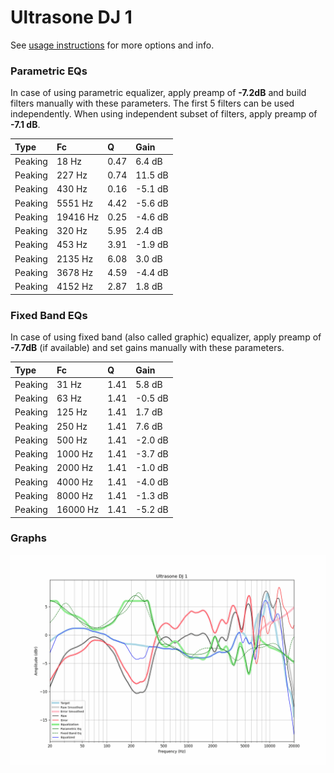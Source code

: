 # Ultrasone DJ 1
See [usage instructions](https://github.com/jaakkopasanen/AutoEq#usage) for more options and info.

### Parametric EQs
In case of using parametric equalizer, apply preamp of **-7.2dB** and build filters manually
with these parameters. The first 5 filters can be used independently.
When using independent subset of filters, apply preamp of **-7.1 dB**.

| Type    | Fc       |    Q | Gain    |
|:--------|:---------|:-----|:--------|
| Peaking | 18 Hz    | 0.47 | 6.4 dB  |
| Peaking | 227 Hz   | 0.74 | 11.5 dB |
| Peaking | 430 Hz   | 0.16 | -5.1 dB |
| Peaking | 5551 Hz  | 4.42 | -5.6 dB |
| Peaking | 19416 Hz | 0.25 | -4.6 dB |
| Peaking | 320 Hz   | 5.95 | 2.4 dB  |
| Peaking | 453 Hz   | 3.91 | -1.9 dB |
| Peaking | 2135 Hz  | 6.08 | 3.0 dB  |
| Peaking | 3678 Hz  | 4.59 | -4.4 dB |
| Peaking | 4152 Hz  | 2.87 | 1.8 dB  |

### Fixed Band EQs
In case of using fixed band (also called graphic) equalizer, apply preamp of **-7.7dB**
(if available) and set gains manually with these parameters.

| Type    | Fc       |    Q | Gain    |
|:--------|:---------|:-----|:--------|
| Peaking | 31 Hz    | 1.41 | 5.8 dB  |
| Peaking | 63 Hz    | 1.41 | -0.5 dB |
| Peaking | 125 Hz   | 1.41 | 1.7 dB  |
| Peaking | 250 Hz   | 1.41 | 7.6 dB  |
| Peaking | 500 Hz   | 1.41 | -2.0 dB |
| Peaking | 1000 Hz  | 1.41 | -3.7 dB |
| Peaking | 2000 Hz  | 1.41 | -1.0 dB |
| Peaking | 4000 Hz  | 1.41 | -4.0 dB |
| Peaking | 8000 Hz  | 1.41 | -1.3 dB |
| Peaking | 16000 Hz | 1.41 | -5.2 dB |

### Graphs
![](./Ultrasone%20DJ%201.png)